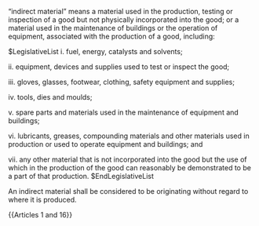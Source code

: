 “indirect material” means a material used in the production, testing or inspection of a good but not physically incorporated into the good; or a material used in the maintenance of buildings or the operation of equipment, associated with the production of a good, including:

$LegislativeList
i. fuel, energy, catalysts and solvents;

ii. equipment, devices and supplies used to test or inspect the good;

iii. gloves, glasses, footwear, clothing, safety equipment and supplies;

iv. tools, dies and moulds;

v. spare parts and materials used in the maintenance of equipment and buildings;

vi. lubricants, greases, compounding materials and other materials used in production or used to operate equipment and buildings; and

vii. any other material that is not incorporated into the good but the use of which in the production of the good can reasonably be demonstrated to be a part of that production.
$EndLegislativeList

An indirect material shall be considered to be originating without regard to where it is produced.

{{Articles 1 and 16}}